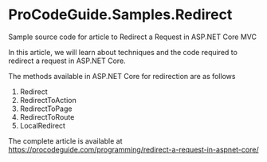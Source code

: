# ProCodeGuide.Samples.Redirect
Sample source code for article to Redirect a Request in ASP.NET Core MVC

In this article, we will learn about techniques and the code required to redirect a request in ASP.NET Core.

The methods available in ASP.NET Core for redirection are as follows
1. Redirect
2. RedirectToAction
3. RedirectToPage
4. RedirectToRoute
5. LocalRedirect

The complete article is available at https://procodeguide.com/programming/redirect-a-request-in-aspnet-core/

